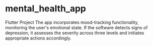 # mental_health_app
Flutter Project
The app incorporates mood-tracking functionality, monitoring the user's emotional state. If the software detects signs of depression, it assesses the severity across three levels and initiates appropriate actions accordingly.


